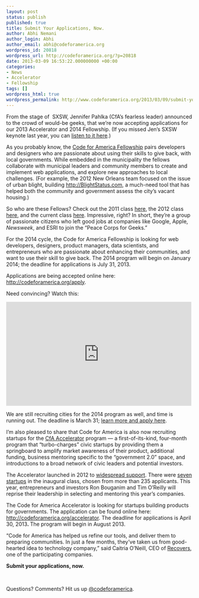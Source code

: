 ```yaml
---
layout: post
status: publish
published: true
title: Submit Your Applications, Now.
author: Abhi Nemani
author_login: Abhi
author_email: abhi@codeforamerica.org
wordpress_id: 20818
wordpress_url: http://codeforamerica.org/?p=20818
date: 2013-03-09 16:53:22.000000000 +00:00
categories:
- News
- Accelerator
- Fellowship
tags: []
wordpress_html: true
wordpress_permalink: http://www.codeforamerica.org/2013/03/09/submit-your-applications-now/
---
```


<p>From the stage of  SXSW, Jennifer Pahlka (CfA’s fearless leader) announced to the crowd of would-be geeks, that we’re now accepting applications for our 2013 Accelerator and 2014 Fellowship. (If you missed Jen’s SXSW keynote last year, you can <a href="http://codeforamerica.org/sxsw" target="_blank">listen to it here</a>.)</p>
<p>As you probably know, the <a href="http://codeforamerica.org/fellows" target="_blank">Code for America Fellowship</a> pairs developers and designers who are passionate about using their skills to give back, with local governments. While embedded in the municipality the fellows collaborate with municipal leaders and community members to create and implement web applications, and explore new approaches to local challenges. (For example, the 2012 New Orleans team focused on the issue of urban blight, building <a href="http://blightstatus.com" target="_blank">http://BlightStatus.com</a>, a much-need tool that has helped both the community and government assess the city’s vacant housing.)</p>
<p>So who are these Fellows? Check out the 2011 class <a href="http://codeforamerica.org/2011-fellows" target="_blank">here</a>, the 2012 class <a href="http://codeforamerica.org/2012-fellows" target="_blank">here</a>, and the current class <a href="http://codeforamerica.org/2013-fellows" target="_blank">here</a>. Impressive, right? In short, they’re a group of passionate citizens who left good jobs at companies like Google, Apple, <em>Newsweek</em>, and ESRI to join the “Peace Corps for Geeks.”</p>
<p>For the 2014 cycle, the Code for America Fellowship is looking for web developers, designers, product managers, data scientists, and entrepreneurs who are passionate about enhancing their communities, and want to use their skill to give back. The 2014 program will begin on January 2014; the deadline for applications is July 31, 2013.</p>
<p>Applications are being accepted online here: <a href="http://codeforamerica.org/apply">http://codeforamerica.org/apply</a>.</p>
<p>Need convincing? Watch this:</p>
<p><iframe frameborder="0" height="281" src="http://player.vimeo.com/video/50451621" width="500"></iframe></p>
<p>We are still recruiting cities for the 2014 program as well, and time is running out. The deadline is March 31; <a href="/cities">learn more and apply here</a>.</p>
<p>I’m also pleased to share that Code for America is also now recruiting startups for the <a href="http://codeforamerica.org/accelerator">CfA Accelerator</a> program — a first-of-its-kind, four-month program that “turbo-charges” civic startups by providing them a springboard to amplify market awareness of their product, additional funding, business mentoring specific to the “government 2.0” space, and introductions to a broad network of civic leaders and potential investors.</p>
<p>The Accelerator launched in 2012 to <a href="http://codeforamerica.org/wp-content/uploads/2012/04/2012-04-16_AcceleratorPressRelease1.pdf">widespread support</a>. There were <a href="http://codeforamerica.org/2012/11/01/meet-the-accelerator-companies/">seven startups</a> in the inaugural class, chosen from more than 235 applicants. This year, entrepreneurs and investors Ron Bouganim and Tim O’Reilly will reprise their leadership in selecting and mentoring this year’s companies.</p>
<p>The Code for America Accelerator is looking for startups building products for governments. The application can be found online here: <a href="http://codeforamerica.org/accelerator">http://codeforamerica.org/accelerator</a>. The deadline for applications is April 30, 2013<strong>. </strong>The program will begin in August 2013.</p>
<p>“Code for America has helped us refine our tools, and deliver them to preparing communities. In just a few months, they’ve taken us from good-hearted idea to technology company,” said Caitria O’Neill, CEO of <a href="http://recovers.org/">Recovers</a>, one of the participating companies.</p>
<p><strong>Submit your applications, now.</strong></p>
<p> </p>
<p>Questions? Comments? Hit us up <a href="http://twitter.com/codeforamerica" target="_blank">@codeforamerica</a>.</p>
